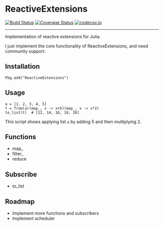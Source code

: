 # ReactiveExtensions

[![Build Status](https://travis-ci.org/yuehhua/ReactiveExtensions.jl.svg?branch=master)](https://travis-ci.org/yuehhua/ReactiveExtensions.jl) [![Coverage Status](https://coveralls.io/repos/yuehhua/ReactiveExtensions.jl/badge.svg?branch=master&service=github)](https://coveralls.io/github/yuehhua/ReactiveExtensions.jl?branch=master) [![codecov.io](http://codecov.io/github/yuehhua/ReactiveExtensions.jl/coverage.svg?branch=master)](http://codecov.io/github/yuehhua/ReactiveExtensions.jl?branch=master)

-----

Implementation of reactive extensions for Julia.

I just implement the core functionality of ReactiveExtensions, and need community support.

## Installation

```
Pkg.add("ReactiveExtensions")
```

## Usage

```
a = [1, 2, 3, 4, 5]
t = from(a)(map_, x -> x+5)(map_, x -> x*2)
to_list(t)  # [12, 14, 16, 18, 20]
```

This script shows applying list `a` by adding 5 and then multiplying 2.

## Functions

* map_
* filter_
* reduce

## Subscribe

* to_list

## Roadmap

* Implement more functions and subscribers
* Implement scheduler
